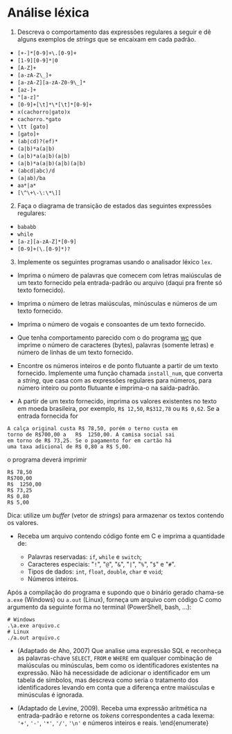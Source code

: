 # Análise léxica

1. Descreva o comportamento das expressões regulares a
seguir e dê alguns exemplos de *strings* que se encaixam em cada
padrão.

- `[+-]*[0-9]+\.[0-9]+`
- `[1-9][0-9]*|0`
- `[A-Z]+`
- `[a-zA-Z\_]+`
- `[a-zA-Z][a-zA-Z0-9\_]*`
- `[az-]+`
- `"[a-z]"`
- `[0-9]+[\t]*\*[\t]*[0-9]+`
- `x(cachorro|gato)x`
- `cachorro.*gato`
- `\tt [gato]`
- `[gato]+`
- `(ab|cd)?(ef)*`
- `(a|b)*a(a|b)`
- `(a|b)*a(a|b)(a|b)`
- `(a|b)*a(a|b)(a|b)(a|b)`
- `(abcd|abc)/d`
- `(a|ab)/ba`
- `aa*|a*`
- `[\^\+\-\:\*\]]`

2. Faça o diagrama de transição de estados das seguintes expressões regulares:

- `bababb`
- `while`
- `[a-z][a-zA-Z]*[0-9]`
- `[0-9]+(\.[0-9]*)?`

3. Implemente os seguintes programas usando o analisador léxico `lex`.

-  Imprima o número de palavras que comecem com letras maiúsculas
  de um texto fornecido pela entrada-padrão ou arquivo (daqui pra
  frente só texto fornecido).

- Imprima o número de letras maiúsculas, minúsculas e números de
  um texto fornecido.

- Imprima o número de vogais e consoantes de um texto fornecido.

- Que tenha comportamento parecido com o do programa
  [wc](https://pt.wikipedia.org/wiki/Wc) que imprime o número
  de caracteres (bytes), palavras (somente letras) e número de
  linhas de um texto fornecido.

- Encontre os números inteiros e de ponto flutuante a partir de um 
 texto fornecido. Implemente uma função chamada `install_num`, 
 que converta a *string*, que casa com as expressões regulares para números, 
 para número inteiro ou ponto flutuante e imprima-o na saída-padrão.

- A partir de um texto fornecido, imprima os valores existentes no
  texto em moeda brasileira, por exemplo, `R$ 12,50`,
  `R$312,78` ou `R$ 0,62`.  Se a entrada fornecida for

```
A calça original custa R$ 78,50, porém o terno custa em
torno de R$700,00 a   R$  1250,00. A camisa social sai
em torno de R$ 73,25. Se o pagamento for em cartão há
uma taxa adicional de R$ 0,80 a R$ 5,00.
```

o programa deverá imprimir

```
R$ 78,50
R$700,00
R$  1250,00
R$ 73,25
R$ 0,80
R$ 5,00
```

Dica: utilize um *buffer* (vetor de *strings*) para
armazenar os textos contendo os valores.

- Receba um arquivo contendo código fonte em C e imprima a quantidade de:


  - Palavras reservadas: `if`, `while` e `switch`;
  - Caracteres especiais: "`!`", "`@`", "`&`", "`|`", "`%`", "`$`" e "`#`".
  - Tipos de dados: `int`, `float`, `double`, `char` e `void`;
  - Números inteiros.

Após a compilação do programa e supondo que o binário gerado
chama-se `a.exe` (Windows) ou `a.out` (Linux),
forneça um arquivo com código C como argumento
da seguinte forma no terminal (PowerShell, bash, ...):

```
# Windows
.\a.exe arquivo.c
# Linux
./a.out arquivo.c
```

- (Adaptado de Aho, 2007) Que analise uma expressão SQL e
  reconheça as palavras-chave `SELECT`, `FROM` e `WHERE`
  em qualquer combinação de maiúsculas ou minúsculas, bem como os
  identificadores existentes na expressão.  Não há necessidade de
  adicionar o identificador em um tabela de símbolos, mas descreva
  como seria o tratamento dos identificadores levando em conta que a
  diferença entre maiúsculas e minúsculas é ignorada.

- (Adaptado de Levine, 2009). Receba uma expressão aritmética
na entrada-padrão e retorne os *tokens* correspondentes a cada
lexema: `'+'`, `'-'`, `'*'`, `'/'`, `'\n'` e números inteiros e reais.
\end{enumerate}
